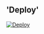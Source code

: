 
## 'Deploy'
 [![Deploy](https://www.herokucdn.com/deploy/button.svg)](https://heroku.com/deploy?template=https://github.com/syehahmad11/yoyabot)
